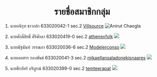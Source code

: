 <center> <h1>รายชื่อสมาชิกกลุ่ม</h1> </center>

1. นายอนิรุท ชาวกล้า 633020042-1 sec.2 [Villsource](https://github.com/VillSource)
![Anirut Chaogla](https://raw.githubusercontent.com/Modelerconso/Lab-4-Software-Engineering/master/media/profile.anirut.jpg)

1. นายศักดิ์สิทธิ์ ศิริศักดา 633020419-0 sec.2 [athenexfolk](https://github.com/athenexfolk)
![](https://raw.githubusercontent.com/Modelerconso/Lab-4-Software-Engineering/master/media/profile.saksit.jpg)

1. นายณัฐนันท์ วรรณภา 633020036-6 sec.2 [Modelerconso](https://github.com/Modelerconso)
![](https://raw.githubusercontent.com/Modelerconso/Lab-4-Software-Engineering/master/media/profile.natthanan.jpg)

1. นายเลอสรร กองพันธ์ 633020041-3 sec.2 [mikaellansaladonekisnaares](https://github.com/GitHubUsername)
![](https://raw.githubusercontent.com/Modelerconso/Lab-4-Software-Engineering/master/media/profile.lersan.png)

1. นายธีรภัทร์ บริบูรณ์ 633020399-0 sec.2 [temteerapat](https://github.com/temteerapat)
![](https://github.com/Modelerconso/Lab-4-Software-Engineering/blob/master/media/profile.teerapat.jpg)
